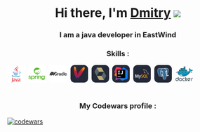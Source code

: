 
<h1 align="center">Hi there, I'm <a href="https://daniilshat.ru/" target="_blank">Dmitry</a> 
<img src="https://github.com/blackcater/blackcater/raw/main/images/Hi.gif" height="32"/></h1>
<h3 align="center">I am a java developer in EastWind</h3>
<h3 align="center">Skills :</h3>
<div>
  <img src="https://github.com/devicons/devicon/blob/master/icons/java/java-original-wordmark.svg" title="Java" alt="Java" width="40" height="40"/>&nbsp;
  <img src="https://github.com/devicons/devicon/blob/master/icons/spring/spring-original-wordmark.svg" title="Spring" alt="Spring" width="40" height="40"/>&nbsp;
  <img src="https://github.com/devicons/devicon/blob/master/icons/gradle/gradle-plain-wordmark.svg" title="Gradle" alt="Gradle" width="40" height="40"/>&nbsp;
  <img src="https://github.com/tandpfun/skill-icons/blob/main/icons/Maven-Dark.svg" title="Maven" alt="Maven" width="40" height="40"/>&nbsp;
  <img src="https://github.com/tandpfun/skill-icons/blob/main/icons/Hibernate-Dark.svg" title="Hibernate" alt="Hibernate" width="40" height="40"/>&nbsp;
  <img src="https://github.com/tandpfun/skill-icons/blob/main/icons/Idea-Dark.svg"  title="Intellij Idea" alt="Intellij Idea" width="40" height="40"/>&nbsp;
  <img src="https://github.com/tandpfun/skill-icons/blob/main/icons/MySQL-Dark.svg" title="MySql" alt="MySql" width="40" height="40"/>&nbsp;
  <img src="https://github.com/tandpfun/skill-icons/blob/main/icons/PostgreSQL-Dark.svg" title="PostgreSql" alt="PostgreSql" width="40" height="40"/>&nbsp;
  <img src="https://github.com/devicons/devicon/blob/master/icons/docker/docker-original-wordmark.svg" title="Docker" alt="Docker" width="40" height="40"/>&nbsp;
</div>
<br>
<h3 align="center">My Codewars profile :</h3>

[![codewars](https://www.codewars.com/users/peps0202/badges/small)](https://www.codewars.com/users/peps0202) 
<br>


          
